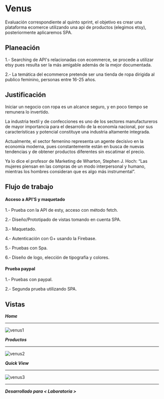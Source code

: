 # Venus
Evaluación correspondiente al quinto sprint, el objetivo es crear una plataforma ecomerce utilizando una api de productos (elegimos etsy),  posteriormente aplicaremos SPA.

## Planeación
1.- Searching de API's relacionadas con ecommerce, se procede a utilizar etsy pues resulta ser la más amigable además de la mejor documentada.

2.- La temática del ecommerce pretende ser una tienda de ropa dirigida al publico feminino, personas entre 16-25 años.

## Justificación
Iniciar un negocio con ropa es un alcance seguro, y en poco tiempo se remunera lo invertido.

La industria textil y de confecciones es uno de los sectores manufactureros de mayor importancia para el desarrollo de la economía nacional, por sus características y potencial constituye una industria altamente integrada.

Actualmente, el sector femenino representa un agente decisivo en la economía moderna, pues constantemente están en busca de nuevas tendencias y de obtener productos diferentes sin escatimar el precio. 

Ya lo dice el profesor de Marketing de Wharton, Stephen J. Hoch: “Las mujeres piensan en las compras de un modo interpersonal y humano, mientras los hombres consideran que es algo más instrumental”.

## Flujo de trabajo
#### Acceso a API'S y maquetado
1.- Prueba con la API de esty, acceso con método fetch.

2.- Diseño/Prototipado de vistas tomando en cuenta SPA.

3.- Maquetado.

4.- Autenticación con G+ usando la Firebase.

5.- Pruebas con Spa.

6.- Diseño de logo, elección de tipografía y colores.

#### Prueba paypal
1.- Pruebas con paypal.

2.- Segunda prueba utilizando SPA.

## Vistas

***Home***
___

![venus1](https://user-images.githubusercontent.com/32855070/38178314-c0eff0e6-35d5-11e8-8229-78b70f1bdbb4.png)

***Productos***
___

![venus2](https://user-images.githubusercontent.com/32855070/38178383-80bb8e48-35d7-11e8-931a-9fa2716c70e1.png)

***Quick View***
___

![venus3](https://user-images.githubusercontent.com/32855070/38178404-ffe8b04c-35d7-11e8-83d2-3bf56121e9bb.png)
___
***Desarrollado para < Laboratoria >***